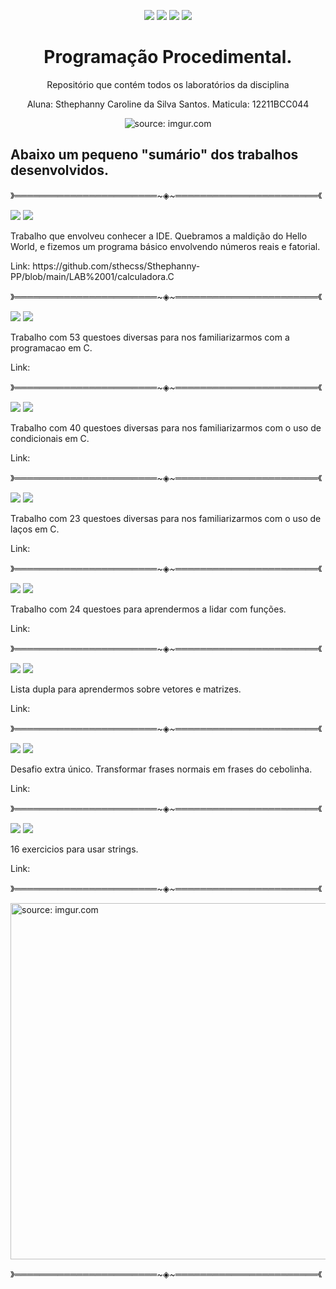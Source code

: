 <p align="center">
<img src="https://img.shields.io/badge/Institui%C3%A7%C3%A3o-UFU-blue"/>
<img src= "https://img.shields.io/badge/Disciplina-PP-critical" />
<img src= "https://img.shields.io/badge/Professor-Claudiney-sucess" />
<img src= "https://img.shields.io/badge/Turma-69-ff69b4" />
</p>

<h1 align="center"> Programação Procedimental. </h1>
<p align="center"> Repositório que contém todos os laboratórios da disciplina </h2>

<p align="center"> Aluna: Sthephanny Caroline da Silva Santos. 
Maticula: 12211BCC044</h3>



<p align="center">
<a> <img src="https://i.imgur.com/deTM35X.gif" title="source: imgur.com" /></a>


<h2> Abaixo um pequeno "sumário" dos trabalhos desenvolvidos. </h2>


》═══════════════════════~◈~═══════════════════════《
</p>
<div>
<img src= https://img.shields.io/badge/Lab-01-lightgrey />
<img src= "https://img.shields.io/badge/Dado-07.10.22-informational"/>
  <p> Trabalho que envolveu conhecer a IDE. Quebramos a maldição do Hello World, e fizemos um programa básico envolvendo números reais e fatorial. </p>
  <p> Link: https://github.com/sthecss/Sthephanny-PP/blob/main/LAB%2001/calculadora.C </p>
</div>

》═══════════════════════~◈~═══════════════════════《

<div>
<img src= https://img.shields.io/badge/Lab-02-lightgrey />
<img src= "https://img.shields.io/badge/Dado-14.10.22-informational"/>
  <p> Trabalho com 53 questoes diversas para nos familiarizarmos com a programacao em C. </p>
  <p> Link:  </p>
</div>

》═══════════════════════~◈~═══════════════════════《

<div>
<img src= https://img.shields.io/badge/Lab-03-lightgrey />
<img src= "https://img.shields.io/badge/Dado-21.10.22-informational"/>
  <p> Trabalho com 40 questoes diversas para nos familiarizarmos com o uso de condicionais em C. </p>
  <p> Link:  </p>
</div>

》═══════════════════════~◈~═══════════════════════《

<div>
<img src= https://img.shields.io/badge/Lab-04-lightgrey />
<img src= "https://img.shields.io/badge/Dado-26.10.22-informational"/>
  <p> Trabalho com 23 questoes diversas para nos familiarizarmos com o uso de laços em C. </p>
  <p> Link:  </p>
</div>

》═══════════════════════~◈~═══════════════════════《

<div>
<img src= https://img.shields.io/badge/Lab-05-lightgrey />
<img src= "https://img.shields.io/badge/Dado-18.11.22-informational"/>
  <p> Trabalho com 24 questoes para aprendermos a lidar com funções. </p>
  <p> Link:  </p>
</div>

》═══════════════════════~◈~═══════════════════════《

<div>
<img src= https://img.shields.io/badge/Lab-06-lightgrey />
<img src= "https://img.shields.io/badge/Dado-25.11.22-informational"/>
  <p> Lista dupla para aprendermos sobre vetores e matrizes. </p>
  <p> Link:  </p>
</div>

》═══════════════════════~◈~═══════════════════════《

<div>
<img src= https://img.shields.io/badge/Lab-Extra!-lightgrey />
<img src= "https://img.shields.io/badge/Dado-02.12.22-informational"/>
  <p> Desafio extra único. Transformar frases normais em frases do cebolinha. </p>
  <p> Link: </p>
</div>

》═══════════════════════~◈~═══════════════════════《

<div>
<img src= https://img.shields.io/badge/Lab-07-lightgrey />
<img src= "https://img.shields.io/badge/Dado-01.12.22-informational"/>
  <p> 16 exercicios para usar strings. </p>
  <p> Link:  </p>
</div>

》═══════════════════════~◈~═══════════════════════《



<a href="https://imgur.com/05qSkrd"><img src="https://i.imgur.com/05qSkrd.gif" title="source: imgur.com" width=570 /></a>

》═══════════════════════~◈~═══════════════════════《

